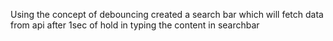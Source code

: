 Using the concept of debouncing created a search bar which will fetch data from api after 1sec of hold in typing the content in searchbar
